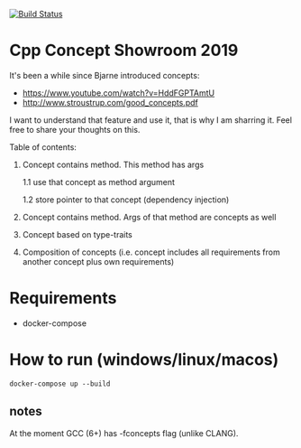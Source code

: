 [![Build Status](https://travis-ci.org/kozlosoft/cpp_concept_showroom_2019.svg?branch=master)](https://travis-ci.org/kozlosoft/cpp_concept_showroom_2019)
# Cpp Concept Showroom 2019

It's been a while since Bjarne introduced concepts:
* https://www.youtube.com/watch?v=HddFGPTAmtU
* http://www.stroustrup.com/good_concepts.pdf

I want to understand that feature and use it, that is why I am sharring it. Feel free to share your thoughts on this. 

Table of contents:
1. Concept contains method. This method has args

   1.1 use that concept as method argument

   1.2 store pointer to that concept (dependency injection)

2. Concept contains method. Args of that method are concepts as well 
3. Concept based on type-traits
4. Composition of concepts (i.e. concept includes all requirements from another concept plus own requirements)

# Requirements
* docker-compose

# How to run (windows/linux/macos)
```docker-compose up --build```

## notes
At the moment GCC (6+) has -fconcepts flag (unlike CLANG).
